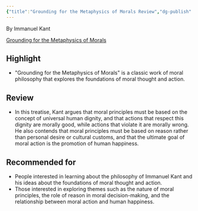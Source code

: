 ```yaml
---
{"title":"Grounding for the Metaphysics of Morals Review","dg-publish":true,"tags":["book","review","philosophy","Kant","ethics"],"permalink":"/figures/philosophers/modern/grounding-for-the-metaphysics-of-morals/","dgPassFrontmatter":true}
---
```


By Immanuel Kant

[Grounding for the Metaphysics of Morals](https://www.amazon.com/Grounding-Metaphysics-Morals-Hackett-Classics/dp/1603843520)

## Highlight

-   "Grounding for the Metaphysics of Morals" is a classic work of moral philosophy that explores the foundations of moral thought and action.

## Review

-   In this treatise, Kant argues that moral principles must be based on the concept of universal human dignity, and that actions that respect this dignity are morally good, while actions that violate it are morally wrong. He also contends that moral principles must be based on reason rather than personal desire or cultural customs, and that the ultimate goal of moral action is the promotion of human happiness.

## Recommended for

-   People interested in learning about the philosophy of Immanuel Kant and his ideas about the foundations of moral thought and action.
-   Those interested in exploring themes such as the nature of moral principles, the role of reason in moral decision-making, and the relationship between moral action and human happiness.